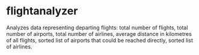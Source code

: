 flightanalyzer
==============
Analyzes data representing departing flights: 
total number of flights, 
total number of airports, 
total number of airlines, 
average distance in kilometres of all flights,
sorted list of airports that could be reached directly,
sorted list of airlines.
